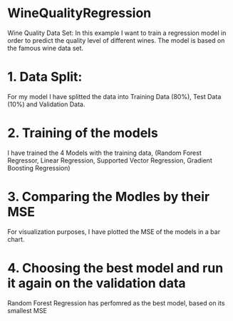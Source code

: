 # WineQualityRegression
Wine Quality Data Set: In this example I want to train a regression model in order to predict the quality level of different wines. The model is based on the famous wine data set.

# 1. Data Split:
For my model I have splitted the data into Training Data (80%), Test Data (10%) and Validation Data.

# 2. Training of the models
I have trained the 4 Models with the training data, (Random Forest Regressor, Linear Regression, Supported Vector Regression, Gradient Boosting Regression)

# 3. Comparing the Modles by their MSE
For visualization purposes, I have plotted the MSE of the models in a bar chart.

# 4. Choosing the best model and run it again on the validation data
Random Forest Regression has perfomred as the best model, based on its smallest MSE
